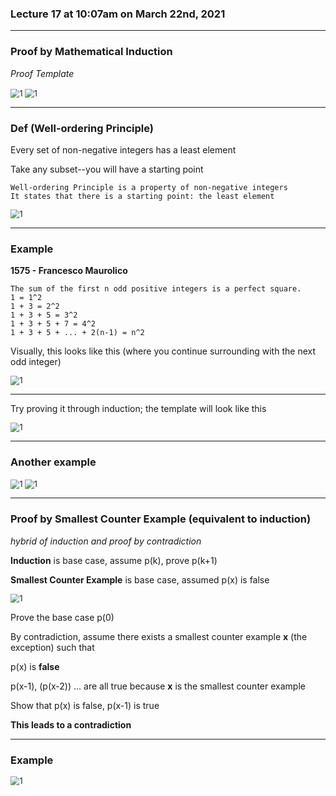 ### Lecture 17 at 10:07am on March 22nd, 2021

---

### Proof by Mathematical Induction

*Proof Template*

<img src="./Lect17-img/1.png" alt="1" style="zoom:90%;" />

<img src="./Lect17-img/2.png" alt="1" style="zoom:90%;" />

---

### Def (Well-ordering Principle)

Every set of non-negative integers has a least element 

Take any subset--you will have a starting point

```
Well-ordering Principle is a property of non-negative integers
It states that there is a starting point: the least element
```



<img src="./Lect17-img/3.png" alt="1" style="zoom:90%;" />

---

### Example

**1575 - Francesco Maurolico**

```
The sum of the first n odd positive integers is a perfect square.
1 = 1^2
1 + 3 = 2^2
1 + 3 + 5 = 3^2
1 + 3 + 5 + 7 = 4^2
1 + 3 + 5 + ... + 2(n-1) = n^2
```

Visually, this looks like this (where you continue surrounding with the next odd integer)

<img src="./Lect17-img/4.png" alt="1" style="zoom:90%;" />

---

Try proving it through induction; the template will look like this

<img src="./Lect17-img/5.png" alt="1" style="zoom:90%;" />

---

### Another example

<img src="./Lect17-img/6.png" alt="1" style="zoom:90%;" />

<img src="./Lect17-img/7.png" alt="1" style="zoom:90%;" />

---

### Proof by Smallest Counter Example (equivalent to induction)

*hybrid of induction and proof by contradiction*

**Induction** is base case, assume p(k), prove p(k+1) 

**Smallest Counter Example** is base case, assumed p(x) is false

<img src="./Lect17-img/8.png" alt="1" style="zoom:90%;" />

Prove the base case p(0)

By contradiction, assume there exists a smallest counter example **x** (the exception) such that

p(x) is **false**

p(x-1), (p(x-2)) ... are all true because **x** is the smallest counter example

Show that p(x) is false, p(x-1) is true

**This leads to a contradiction**

---

### Example

<img src="./Lect17-img/9.png" alt="1" style="zoom:90%;" />

